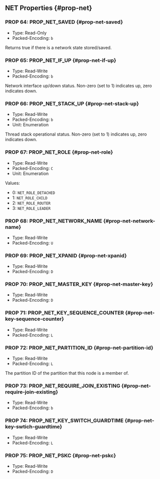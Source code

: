 ## NET Properties {#prop-net}

### PROP 64: PROP_NET_SAVED {#prop-net-saved}
* Type: Read-Only
* Packed-Encoding: `b`

Returns true if there is a network state stored/saved.

### PROP 65: PROP_NET_IF_UP  {#prop-net-if-up}
* Type: Read-Write
* Packed-Encoding: `b`

Network interface up/down status. Non-zero (set to 1) indicates up,
zero indicates down.

### PROP 66: PROP_NET_STACK_UP  {#prop-net-stack-up}
* Type: Read-Write
* Packed-Encoding: `b`
* Unit: Enumeration

Thread stack operational status. Non-zero (set to 1) indicates up,
zero indicates down.

### PROP 67: PROP_NET_ROLE {#prop-net-role}
* Type: Read-Write
* Packed-Encoding: `C`
* Unit: Enumeration

Values:

* 0: `NET_ROLE_DETACHED`
* 1: `NET_ROLE_CHILD`
* 2: `NET_ROLE_ROUTER`
* 3: `NET_ROLE_LEADER`

### PROP 68: PROP_NET_NETWORK_NAME  {#prop-net-network-name}
* Type: Read-Write
* Packed-Encoding: `U`

### PROP 69: PROP_NET_XPANID   {#prop-net-xpanid}
* Type: Read-Write
* Packed-Encoding: `D`

### PROP 70: PROP_NET_MASTER_KEY   {#prop-net-master-key}
* Type: Read-Write
* Packed-Encoding: `D`

### PROP 71: PROP_NET_KEY_SEQUENCE_COUNTER   {#prop-net-key-sequence-counter}
* Type: Read-Write
* Packed-Encoding: `L`

### PROP 72: PROP_NET_PARTITION_ID   {#prop-net-partition-id}
* Type: Read-Write
* Packed-Encoding: `L`

The partition ID of the partition that this node is a member of.

### PROP 73: PROP_NET_REQUIRE_JOIN_EXISTING   {#prop-net-require-join-existing}
* Type: Read-Write
* Packed-Encoding: `b`

### PROP 74: PROP_NET_KEY_SWITCH_GUARDTIME   {#prop-net-key-swtich-guardtime}
* Type: Read-Write
* Packed-Encoding: `L`

### PROP 75: PROP_NET_PSKC   {#prop-net-pskc}
* Type: Read-Write
* Packed-Encoding: `D`


